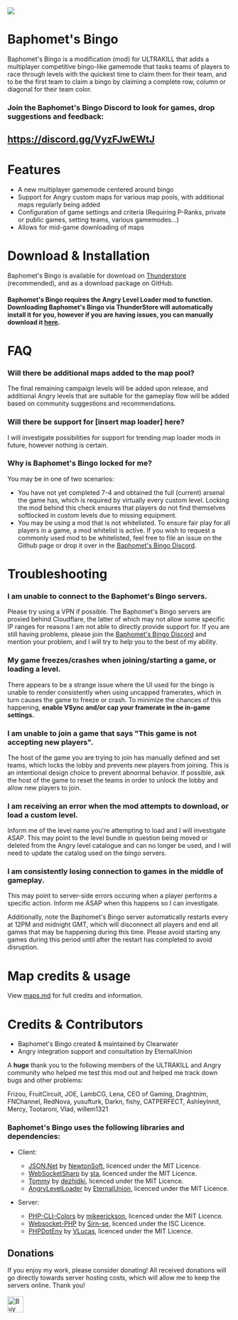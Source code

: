 ﻿<img src="./BingoLogo.png">

# Baphomet's Bingo

Baphomet's Bingo is a modification (mod) for ULTRAKILL that  adds a multiplayer competitive bingo-like gamemode that tasks teams of players to race through levels with the quickest time to claim them for their team, and to be the first team to claim a bingo by claiming a complete row, column or diagonal for their team color.

### Join the Baphomet's Bingo Discord to look for games, drop suggestions and feedback:
## https://discord.gg/VyzFJwEWtJ

# Features

- A new multiplayer gamemode centered around bingo
- Support for Angry custom maps for various map pools, with additional maps regularly being added
- Configuration of game settings and criteria (Requiring P-Ranks, private or public games, setting teams, various gamemodes...)
- Allows for mid-game downloading of maps

# Download & Installation

Baphomet's Bingo is available for download on [Thunderstore](https://thunderstore.io/c/ultrakill/p/Clearwater/BaphometsBingo/) (recommended), and as a download package on GitHub.
#### Baphomet's Bingo requires the Angry Level Loader mod to function. Downloading Baphomet's Bingo via ThunderStore will automatically install it for you, however if you are having issues, you can manually download it [here](https://thunderstore.io/c/ultrakill/p/EternalsTeam/AngryLevelLoader/).

# FAQ

### Will there be additional maps added to the map pool?

The final remaining campaign levels will be added upon release, and additional Angry levels that are suitable for the gameplay flow will be added based on community suggestions and recommendations.

### Will there be support for [insert map loader] here?

I will investigate possibilities for support for trending map loader mods in future, however nothing is certain.

### Why is Baphomet's Bingo locked for me?
You may be in one of two scenarios:
- You have not yet completed 7-4 and obtained the full (current) arsenal the game has, which is required by virtually every custom level. Locking the mod behind this check ensures that players do not find themselves softlocked in custom levels due to missing equipment.
- You may be using a mod that is not whitelisted. To ensure fair play for all players in a game, a mod whitelist is active. If you wish to request a commonly used mod to be whitelisted, feel free to file an issue on the Github page or drop it over in the [Baphomet's Bingo Discord](https://discord.gg/VyzFJwEWtJ).


# Troubleshooting

### I am unable to connect to the Baphomet's Bingo servers.
Please try using a VPN if possible. The Baphomet's Bingo servers are proxied behind Cloudflare, the latter of which may not allow some specific IP ranges for reasons I am not able to directly provide support for.
If you are still having problems, please join the [Baphomet's Bingo Discord](https://discord.gg/VyzFJwEWtJ) and mention your problem, and I will try to help you to the best of my ability.

### My game freezes/crashes when joining/starting a game, or loading a level.

There appears to be a strange issue where the UI used for the bingo is unable to render consistently when using uncapped framerates, which in turn causes the game to freeze or crash. To minimize the chances of this happening, **enable VSync and/or cap your framerate in the in-game settings.**

### I am unable to join a game that says "This game is not accepting new players".
The host of the game you are trying to join has manually defined and set teams, which locks the lobby and prevents new players from joining. This is an intentional design choice to prevent abnormal behavior. If possible, ask the host of the game to reset the teams in order to unlock the lobby and allow new players to join.

### I am receiving an error when the mod attempts to download, or load a custom level.
Inform me of the level name you're attempting to load and I will investigate ASAP. This may point to the level bundle in question being moved or deleted from the Angry level catalogue and can no longer be used, and I will need to update the catalog used on the bingo servers.

### I am consistently losing connection to games in the middle of gameplay.
This may point to server-side errors occuring when a player performs a specific action. Inform me ASAP when this happens so I can investigate.

Additionally,  note the Baphomet's Bingo server automatically restarts every at 12PM and midnight GMT, which will disconnect all players and end all games that may be happening during this time. Please avoid starting any games during this period until after the restart has completed to avoid disruption.


# Map credits & usage
View [maps.md](maps.md) for full credits and information.

# Credits & Contributors
- Baphomet's Bingo created & maintained by Clearwater
- Angry integration support and consultation by EternalUnion

A **huge** thank you to the following members of the ULTRAKILL and Angry community who helped me test this mod out and helped me track down bugs and other problems:

Frizou, FruitCircuit, JOE, LambCG, Lena, CEO of Gaming, Draghtnim, FNChannel, RedNova, yusufturk, Darkn, fishy, CATPERFECT, AshleyInnit, Mercy, Tootaroni, Vlad, willem1321

### Baphomet's Bingo uses the following libraries and dependencies:

- Client:
  - [JSON.Net](https://github.com/JamesNK/Newtonsoft.Json) by [NewtonSoft](https://www.newtonsoft.com/json), licenced under the MIT Licence.
  - [WebSocketSharp](https://github.com/sta/websocket-sharp) by [sta](https://github.com/sta), licenced under the MIT Licence.
  - [Tommy](https://github.com/dezhidki/Tommy) by [dezhidki](https://github.com/dezhidki), licenced under the MIT Licence.
  -  [AngryLevelLoader](https://github.com/eternalUnion/AngryLevelLoader) by [EternalUnion](https://github.com/eternalUnion), licenced under the MIT Licence.

- Server:
  - [PHP-CLI-Colors](https://github.com/mikeerickson/php-cli-colors) by [mikeerickson](https://github.com/mikeerickson), licenced under the MIT Licence.
  - [Websocket-PHP](https://github.com/sirn-se/websocket-php) by [Sirn-se](https://github.com/sirn-se/), licenced under the ISC Licence.
  - [PHPDotEnv](https://github.com/vlucas/phpdotenv) by [VLucas](https://github.com/vlucas), licenced under the MIT Licence.

## Donations
If you enjoy my work, please consider donating! All received donations will go directly towards server hosting costs, which will allow me to keep the servers online. Thank you!
<br><br>
<a href='https://ko-fi.com/J3J7SN3N5' target='_blank'><img height='36' style='border:0px;height:36px;' src='https://storage.ko-fi.com/cdn/kofi5.png?v=6' border='0' alt='Buy Me a Coffee at ko-fi.com' /></a>